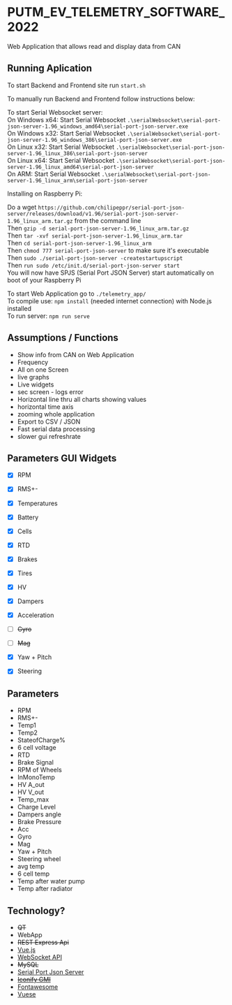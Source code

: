 # PUTM_EV_TELEMETRY_SOFTWARE_2022

Web Application that allows read and display data from CAN  


## Running Aplication
To start Backend and Frontend site run `start.sh`

To manually run Backend and Frontend follow instructions below:

To start Serial Websocket server:  
On Windows x64: Start Serial Websocket `.\serialWebsocket\serial-port-json-server-1.96_windows_amd64\serial-port-json-server.exe`  
On Windows x32: Start Serial Websocket `.\serialWebsocket\serial-port-json-server-1.96_windows_386\serial-port-json-server.exe`  
On Linux x32: Start Serial Websocket `.\serialWebsocket\serial-port-json-server-1.96_linux_386\serial-port-json-server`  
On Linux x64: Start Serial Websocket `.\serialWebsocket\serial-port-json-server-1.96_linux_amd64\serial-port-json-server`  
On ARM: Start Serial Websocket `.\serialWebsocket\serial-port-json-server-1.96_linux_arm\serial-port-json-server`  


Installing on Raspberry Pi:  

Do a wget `https://github.com/chilipeppr/serial-port-json-server/releases/download/v1.96/serial-port-json-server-1.96_linux_arm.tar.gz` from the command line  
Then `gzip -d serial-port-json-server-1.96_linux_arm.tar.gz`  
Then `tar -xvf serial-port-json-server-1.96_linux_arm.tar`  
Then `cd serial-port-json-server-1.96_linux_arm`  
Then `chmod 777 serial-port-json-server` to make sure it's executable  
Then `sudo ./serial-port-json-server -createstartupscript`  
Then `run sudo /etc/init.d/serial-port-json-server start`  
You will now have SPJS (Serial Port JSON Server) start automatically on boot of your Raspberry Pi  

To start Web Application go to `./telemetry_app/`  
To compile use: `npm install` (needed internet connection) with Node.js installed  
To run server: `npm run serve`  


## Assumptions / Functions

- Show info from CAN on Web Application
- Frequency
- All on one Screen
- live graphs
- Live widgets
- sec screen - logs error
- Horizontal line thru all charts showing values
- horizontal time axis
- zooming whole application
- Export to CSV / JSON
- Fast serial data processing
- slower gui refreshrate


## Parameters GUI Widgets

- [x] RPM
- [x] RMS+-
- [x] Temperatures
- [x] Battery
- [x] Cells
- [x] RTD
- [x] Brakes
- [x] Tires
- [x] HV
- [x] Dampers
- [x] Acceleration
- [ ] ~~Gyro~~
- [ ] ~~Mag~~
- [x] Yaw + Pitch
- [x] Steering


## Parameters

- RPM
- RMS+-
- Temp1
- Temp2
- StateofCharge%
- 6 cell voltage
- RTD
- Brake Signal
- RPM of Wheels
- InMonoTemp
- HV A_out
- HV V_out
- Temp_max
- Charge Level
- Dampers angle
- Brake Pressure
- Acc
- Gyro
- Mag
- Yaw + Pitch
- Steering wheel
- avg temp
- 6 cell temp
- Temp after water pump
- Temp after radiator
## Technology?
- ~~QT~~
- WebApp
- ~~REST Express Api~~
- [Vue.js](https://vuejs.org/v2/guide/)
- [WebSocket API](https://developer.mozilla.org/en-US/docs/Web/API/WebSockets_API)
- ~~MySQL~~
- [Serial Port Json Server](https://github.com/chilipeppr/serial-port-json-server)
- ~~[Iconify GMI](https://icon-sets.iconify.design/ic/)~~
- [Fontawesome](https://fontawesome.com/docs/web/use-with/vue/)
- [Vuese](https://vuese.org/)
